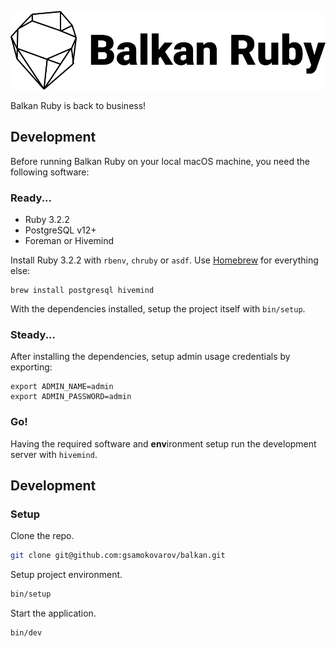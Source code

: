 ![Balkan Ruby][logo]

Balkan Ruby is back to business!

## Development

Before running Balkan Ruby on your local macOS machine, you need the following software:

### Ready...

- Ruby 3.2.2
- PostgreSQL v12+
- Foreman or Hivemind

Install Ruby 3.2.2 with `rbenv`, `chruby` or `asdf`. Use [Homebrew](https://brew.sh) for everything else:

```
brew install postgresql hivemind
```

With the dependencies installed, setup the project itself with `bin/setup`.

### Steady...

After installing the dependencies, setup admin usage credentials by exporting:

```
export ADMIN_NAME=admin
export ADMIN_PASSWORD=admin
```

### Go!

Having the required software and **env**ironment setup run the development server with `hivemind`.

## Development

### Setup

Clone the repo.

```sh
git clone git@github.com:gsamokovarov/balkan.git
```

Setup project environment.

```sh
bin/setup
```

Start the application.

```sh
bin/dev
```

[logo]: https://raw.githubusercontent.com/gsamokovarov/balkan/main/app/assets/images/logo-black.svg?token=GHSAT0AAAAAACJMMNZ5YAAQTIPUE2K3B2AWZKNCUJQ
